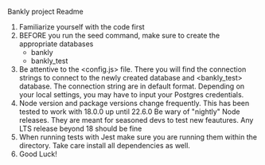 Bankly project Readme

1. Familiarize yourself with the code first
2. BEFORE you run the seed command, make sure to create the appropriate databases
    - bankly
    - bankly_test
3. Be attentive to the <config.js> file. There you will find the connection strings to connect to the newly created <bankly> database and <bankly_test> database. The connection string are in default format. Depending on your local settings, you may have to input your Postgres credentials.
4. Node version and package versions change frequently. This has been tested to work with 18.0.0 up until 22.6.0  Be wary of "nightly" Node releases. They are meant for seasoned devs to test new feautures. Any LTS release beyond 18 should be fine
5. When running tests with Jest make sure you are running them within the <bankly> directory. Take care install all dependencies as well.
6. Good Luck!

